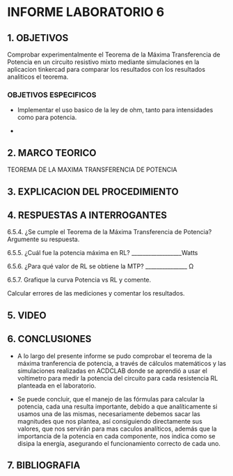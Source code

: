 # INFORME LABORATORIO 6

## 1. OBJETIVOS

Comprobar experimentalmente el Teorema de la Máxima Transferencia de Potencia en un circuito resistivo mixto mediante simulaciones en la aplicacion tinkercad para comparar los resultados con los resultados analiticos el teorema.

### OBJETIVOS ESPECIFICOS

- Implementar el uso basico de la ley de ohm, tanto para intensidades como para potencia.

- 


## 2. MARCO TEORICO 

TEOREMA DE LA MAXIMA TRANSFERENCIA DE POTENCIA



## 3. EXPLICACION DEL PROCEDIMIENTO



## 4. RESPUESTAS A INTERROGANTES

6.5.4. ¿Se cumple el Teorema de la Máxima Transferencia de Potencia? Argumente su respuesta.

6.5.5. ¿Cuál fue la potencia máxima en RL? __________________Watts

6.5.6. ¿Para qué valor de RL se obtiene la MTP? _______________ Ω

6.5.7. Grafique la curva Potencia vs RL y comente.

Calcular errores de las mediciones y comentar los resultados.

## 5. VIDEO

## 6. CONCLUSIONES

- A lo largo del presente informe se pudo comprobar el teorema de la máxima tranferencia de potencia, a través de cálculos matemáticos y las simulaciones realizadas en ACDCLAB donde se aprendió a usar el voltímetro para medir la potencia del circuito para cada resistencia RL planteada en el laboratorio.

- Se puede concluir, que el manejo de las fórmulas para calcular la potencia, cada una resulta importante, debido a que analíticamente si usamos una de las mismas, necesariamente debemos sacar las magnitudes que nos plantea, así consiguiendo directamente sus valores, que nos servirán para mas caculos analíticos, además que la importancia de la potencia en cada componente, nos indica como se disipa la energía, asegurando el funcionamiento correcto de cada uno.

## 7. BIBLIOGRAFIA 



